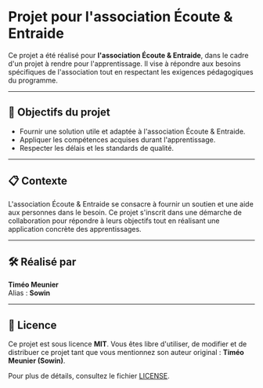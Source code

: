 # Projet pour l'association Écoute & Entraide

Ce projet a été réalisé pour **l'association Écoute & Entraide**, dans le cadre d'un projet à rendre pour l'apprentissage. Il vise à répondre aux besoins spécifiques de l'association tout en respectant les exigences pédagogiques du programme.

---

## 🎯 Objectifs du projet

- Fournir une solution utile et adaptée à l'association Écoute & Entraide.
- Appliquer les compétences acquises durant l'apprentissage.
- Respecter les délais et les standards de qualité.

---

## 📋 Contexte

L'association Écoute & Entraide se consacre à fournir un soutien et une aide aux personnes dans le besoin. Ce projet s'inscrit dans une démarche de collaboration pour répondre à leurs objectifs tout en réalisant une application concrète des apprentissages.

---

## 🛠️ Réalisé par

**Timéo Meunier**  
Alias : **Sowin**  

---

## 📝 Licence

Ce projet est sous licence **MIT**. Vous êtes libre d'utiliser, de modifier et de distribuer ce projet tant que vous mentionnez son auteur original : **Timéo Meunier (Sowin)**.

Pour plus de détails, consultez le fichier [LICENSE](LICENSE).
